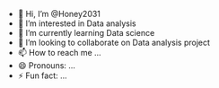 - 👋 Hi, I’m @Honey2031
- 👀 I’m interested in Data analysis
- 🌱 I’m currently learning Data science
- 💞️ I’m looking to collaborate on Data analysis project
- 📫 How to reach me ...
- 😄 Pronouns: ...
- ⚡ Fun fact: ...

<!---
Honey2031/Honey2031 is a ✨ special ✨ repository because its `README.md` (this file) appears on your GitHub profile.
You can click the Preview link to take a look at your changes.
--->
